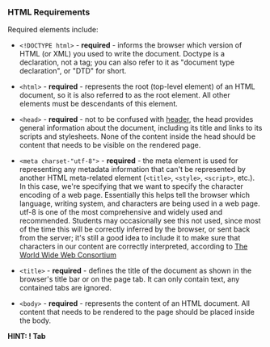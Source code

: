 ### HTML Requirements

Required elements include:

* `<!DOCTYPE html>` - **required** - informs the browser which version of HTML (or XML) you used to write the document. Doctype is a declaration, not a tag; you can also refer to it as "document type declaration", or "DTD" for short.

* `<html>` - **required** - represents the root (top-level element) of an HTML document, so it is also referred to as the root element. All other elements must be descendants of this element.

* `<head>` - **required** - not to be confused with [header](https://developer.mozilla.org/en-US/docs/Web/HTML/Element/header), the head provides general information about the document, including its title and links to its scripts and stylesheets. None of the content inside the head should be content that needs to be visible on the rendered page.

* `<meta charset-"utf-8">` - **required** - the meta element is used for representing any metadata information that can't be represented by another HTML meta-related element (`<title>`, `<style>`, `<script>`, etc.). In this case, we're specifying that we want to specify the character encoding of a web page. Essentially this helps tell the browser which language, writing system, and characters are being used in a web page. utf-8 is one of the most comprehensive and widely used and recommended. Students may occasionally see this not used, since most of the time this will be correctly inferred by the browser, or sent back from the server; it's still a good idea to include it to make sure that characters in our content are correctly interpreted, according to [The World Wide Web Consortium](https://www.w3.org/International/questions/qa-html-encoding-declarations.en)

* `<title>` - **required** - defines the title of the document as shown in the browser's title bar or on the page tab. It can only contain text, any contained tabs are ignored.

* `<body>` - **required** - represents the content of an HTML document. All content that needs to be rendered to the page should be placed inside the body.

**HINT: ! Tab**
